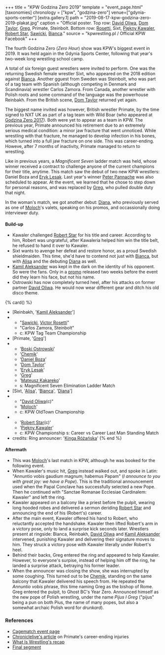 +++
title = "KPW Godzina Zero 2019"
template = "event_page.html"
[taxonomies]
chronology = ["kpw", "godzina-zero"]
venue=["gdynia-sports-center"]
[extra.gallery.1]
path = "2019-08-17-kpw-godzina-zero-2019-plakat.jpg"
caption = "Official poster. Top row: [David Oliwa](@/w/david-oliwa.md), [Dom Taylor](@/w/dom-taylor.md), [Greg](@/w/greg.md), Primate, Steinbolt. Bottom row: [Rosetti](@/w/rosetti.md), Sixt, [Piękny Kawaler](@/w/piekny-kawaler.md), [Robert Star](@/w/robert-star.md), [Sawicki](@/w/sawicki.md), [Bianca](@/w/bianca.md)."
source = "kpwrestling.pl / Official KPW Facebook"
+++

The fourth Godzina Zero (_Zero Hour_) show was KPW's biggest event in 2019. It was held again in the Gdynia Sports Center, following that year's two-week long wrestling school camp.

A total of six foreign guest wrestlers were invited to perform. One was the returning Swedish female wrestler Sixt, who appeared on the 2018 edition against [Bianca](@/w/bianca.md). Another gguest from Sweden was Steinbolt, who was part of a tag team with Spanish (although competing in Denmark and Scandinavia) wrestler Carlos Zamora. From Canada, another wrestler with Polish roots and some command of the language was the powerhouse Reinbakh. From the British scene, [Dom Taylor](@/w/dom-taylor.md) returned yet again.

The biggest name invited was however, British wrestler Primate, by the time signed to NXT UK as part of a tag team with Wild Boar (who appeared at [Godzina Zero 2017](@/e/kpw/2017-08-12-kpw-godzina-zero-2017.md)). Both were yet to appear as a team in KPW. The previous year, Primate announced his retirement due to an extremely serious medical condition: a minor jaw fracture that went unnoticed. While wrestling with that fracture, he managed to develop infection in his bones, which turned into a full jaw fracture on one side. This was career-ending. Howeve, after 7 months of inactivity, Primate managed to return to wrestling.

Like in previous years, a _Magnificent Seven_ ladder match was held, whose winner received a contract to challenge anyone of the current champions for their title, anytime. This match saw the debut of two new KPW wrestlers: Daniel Boza and [Eryk Lesak](@/w/eryk-lesak.md). Last year's winner [Peter Pannache](@/w/peter-pannache.md) was also scheduled to appear. At the event, we learned that he chose to step down for personal reasons, and was replaced by [Greg](@/w/greg.md), who pulled double duty that night.

In the woman's match, we got another debut: [Diana](@/w/diana-strong.md), who previously served as one of [Moloch](@/w/moloch.md)'s valets, speaking on his promos, and occassionally doing interviewer duty.

#### Build-up

* Kawaler challenged [Robert Star](@/w/robert-star.md) for his title and career. According to him, Robert was ungrateful, after Kawaleria helped him win the title belt, he refused to hand it over to Kawaler.
* Sixt wants to avenge her defeat and restore honor, as a proud Swedish shieldmaiden. This time, she'd have to contend not just with [Bianca](@/w/bianca.md), but with [Alisa](@/w/alisa.md) and the debuting [Diana](@/w/diana-strong.md) as well.
* [Kamil Aleksander](@/w/kamil-aleksander.md) was kept in the dark on the identity of his opponent. So were the fans. Only in a [promo](https://www.youtube.com/watch?v=A2EgpkNPn04) released two weeks before the event did they learn his face, but not his name.
* Ostrowski has now completely turned heel, after his attacks on former partner [David Oliwa](@/w/david-oliwa.md). He would now wear different gear and ditch his old disco theme.

{% card() %}
- [Reinbakh, '[Kamil Aleksander](@/w/kamil-aleksander.md)']
- - "[Sawicki](@/w/sawicki.md), [Victor Rosetti](@/w/rosetti.md)"
  - "Carlos Zamora, Steinbolt"
  - c: KPW Tag Team Championship
- [Primate, '[Greg](@/w/greg.md)']
- - '[Boski Ostrowski](@/w/ostrowski.md)'
  - '[Chemik](@/w/chemik.md)'
  - '[Daniel Boza](@/w/mutant.md)'
  - '[Dom Taylor](@/w/dom-taylor.md)'
  - '[Eryk Lesak](@/w/eryk-lesak.md)'
  - '[Greg](@/w/greg.md)'
  - '[Mateusz Kakareko](@/w/mateusz-kowalski.md)'
  - s: Magnificent Seven Elimination Ladder Match
- [Sixt, '[Alisa](@/w/alisa.md)', '[Bianca](@/w/bianca.md)', '[Diana](@/w/diana-strong.md)']
- - "[David Oliwa](@/w/david-oliwa.md)(c)"
  - '[Moloch](@/w/moloch.md)'
  - c: KPW OldTown Championship
- - '[Robert Star](@/w/robert-star.md)(c)'
  - '[Piękny Kawaler](@/w/piekny-kawaler.md)'
  - c: KPW Championship
    s: Career vs Career Last Man Standing Match
- credits:
    Ring announcer: '[Kinga Różańska](@/w/kinga-miotke.md)'
{% end %}

#### Aftermath

* This was [Moloch](@/w/moloch.md)'s last match in KPW, although he was booked for the following event.
* When Kawaler's music hit, [Greg](@/w/greg.md) instead walked out, and spoke in Latin: "Annuntio vobis gaudium magnum; habemus Papam" (_I announce to you with great joy: we have a Pope_). This is the traditional announcement used when the Papal Conclave has successfully selected a new Pope. Then he continued with "Sanctae Romanae Ecclesiae Cardinalem: Kawaler" and left the ring.
* Kawaler appeared on a balcony like a priest before the pulpit, wearing long hooded robes and delivered a sermon deriding [Robert Star](@/w/robert-star.md) and announcing the end of his (Robert's) career.
* After the main event, Kawaler offered his hand to Robert, who reluctantly accepted the handshake. Kawaler then lifted Robert's arm in a victory pose, only to land a surprise kick seconds later. Wrestlers present at ringside: Bianca, Reinbakh, [David Oliwa](@/w/david-oliwa.md) and [Kamil Aleksander](@/w/kamil-aleksander.md) intervened, punishing Kawaler and delivering their signature moves to him. They struck a victory pose with Kawaler literally under Robert's heel.
* Behind their backs, Greg entered the ring and appeared to help Kawaler. However, to everyone's surpise, instead of helping him off the ring, he landed a surprise attack, betraying his former leader.
* When the announcer was closing the show, she was interrupted by some coughing. This turned out to be [Chemik](@/w/chemik.md), standing on the same balcony that Kawaler delivered his speech from. He repeated the _Annuntio vobis_ phrase, this time naming Greg as the bishop of Rome. Greg entered the pulpit, to Ghost BC's Year Zero. Announced himself as the new pope of Polish wrestling, under the name _Pijus I Greg_ ("pijus" being a pun on both Pius, the name of many popes, but also a somewhat archaic Polish word for _drunkard_).

### References

* [Cagematch event page](https://www.cagematch.net/?id=1&nr=247707)
* [Chroniclelive's article](https://www.chroniclelive.co.uk/news/north-east-news/newcastle-wrestling-hero-forced-retire-14481374) on Primate's career-ending injuries
* [What Is Wrestling's recap](https://www.youtube.com/watch?v=NvaTm0_0YdA)
* [Final segment](https://www.youtube.com/watch?v=D3v7UD5DE_E)
